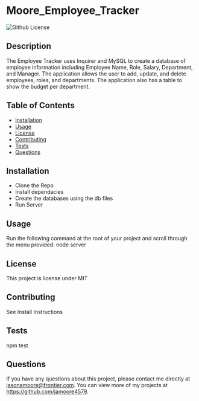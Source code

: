 # Moore_Employee_Tracker
  ![Github License](http://img.shields.io/badge/license-MIT-blue.svg)
  

  ## Description
  The Employee Tracker uses Inquirer and MySQL to create a database of employee information including Employee Name, Role, Salary, Department, and Manager. The application allows the user to add, update, and delete employees, roles, and departments. The application also has a table to show the budget per department.

  ## Table of Contents
  * [Installation](#installation)
  * [Usage](#usage)
  * [License](#license)
  * [Contributing](#contributing)
  * [Tests](#tests)
  * [Questions](#questions)
  
  ## Installation
  * Clone the Repo
  * Install dependacies
  * Create the databases using the db files
  * Run Server

  ## Usage
  Run the following command at the root of your project and scroll through the menu provided:
  node server
  
  ## License
  This project is license under MIT

  ## Contributing
  See Install Instructions

  ## Tests
  npm test

  ## Questions
  If you have any questions about this project, please contact me directly at jasonamoore@frontier.com. You can view more of my projects at https://github.com/jamoore4579.
  
